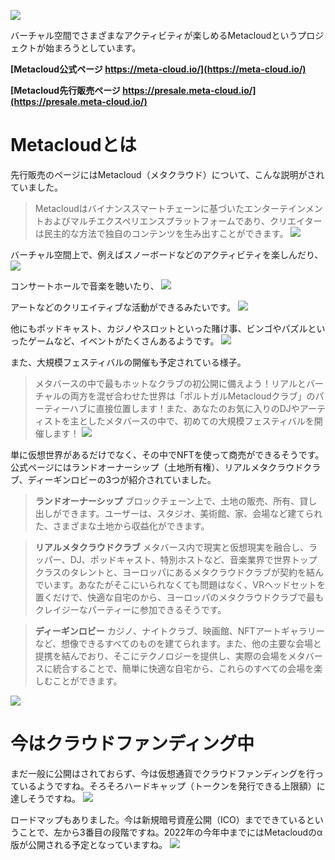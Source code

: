 ![](https://res.cloudinary.com/ideatech/image/upload/v1650574082/2022-04-22_fkoj5c.png)

バーチャル空間でさまざまなアクティビティが楽しめるMetacloudというプロジェクトが始まろうとしています。

**[Metacloud公式ページ  https://meta-cloud.io/](https://meta-cloud.io/)**

**[Metacloud先行販売ページ  https://presale.meta-cloud.io/](https://presale.meta-cloud.io/)**

# Metacloudとは
先行販売のページにはMetacloud（メタクラウド）について、こんな説明がされていました。
> Metacloudはバイナンススマートチェーンに基づいたエンターテインメントおよびマルチエクスペリエンスプラットフォームであり、クリエイターは民主的な方法で独自のコンテンツを生み出すことができます。
![](https://res.cloudinary.com/ideatech/image/upload/v1650579174/2022-04-22_8_o0ndqa.png)

バーチャル空間上で、例えばスノーボードなどのアクティビティを楽しんだり、
![](https://res.cloudinary.com/ideatech/image/upload/v1650580005/2022-04-22_10_x6ttby.png)

コンサートホールで音楽を聴いたり、
![](https://res.cloudinary.com/ideatech/image/upload/v1650580005/2022-04-22_11_xcvs4d.png)

アートなどのクリエイティブな活動ができるみたいです。
![](https://res.cloudinary.com/ideatech/image/upload/v1650580005/2022-04-22_12_xgc1hl.png)

他にもポッドキャスト、カジノやスロットといった賭け事、ビンゴやパズルといったゲームなど、イベントがたくさんあるようです。
![](https://res.cloudinary.com/ideatech/image/upload/v1650574403/2022-04-22_3_n2jc8u.png)

また、大規模フェスティバルの開催も予定されている様子。
> メタバースの中で最もホットなクラブの初公開に備えよう！リアルとバーチャルの両方を混ぜ合わせた世界は「ポルトガルMetacloudクラブ」のパーティーハブに直接位置します！また、あなたのお気に入りのDJやアーティストを主としたメタバースの中で、初めての大規模フェスティバルを開催します！
![](https://res.cloudinary.com/ideatech/image/upload/v1650574324/2022-04-22_2_kpnisx.png)

単に仮想世界があるだけでなく、その中でNFTを使って商売ができるそうです。公式ページにはランドオーナーシップ（土地所有権）、リアルメタクラウドクラブ、ディーギンロビーの3つが紹介されていました。

> **ランドオーナーシップ**  ブロックチェーン上で、土地の販売、所有、貸し出しができます。ユーザーは、スタジオ、美術館、家、会場など建てられた、さまざまな土地から収益化ができます。

> **リアルメタクラウドクラブ**  メタバース内で現実と仮想現実を融合し、ラッパー、DJ、ポッドキャスト、特別ホストなど、音楽業界で世界トップクラスのタレントと、ヨーロッパにあるメタクラウドクラブが契約を結んでいます。あなたがそこにいられなくても問題はなく、VRヘッドセットを置くだけで、快適な自宅のから、ヨーロッパのメタクラウドクラブで最もクレイジーなパーティーに参加できるそうです。

> **ディーギンロビー** カジノ、ナイトクラブ、映画館、NFTアートギャラリーなど、想像できるすべてのものを建てられます。また、他の主要な会場と提携を結んでおり、そこにテクノロジーを提供し、実際の会場をメタバースに統合することで、簡単に快適な自宅から、これらのすべての会場を楽しむことができます。

![](https://res.cloudinary.com/ideatech/image/upload/v1650579175/2022-04-22_9_ah8qa2.png)

# 今はクラウドファンディング中

まだ一般に公開はされておらず、今は仮想通貨でクラウドファンディングを行っているようですね。そろそろハードキャップ（トークンを発行できる上限額）に達しそうですね。
![](https://res.cloudinary.com/ideatech/image/upload/v1650583318/2022-04-22_13_okevz5.png)

ロードマップもありました。今は新規暗号資産公開（ICO）までできているということで、左から3番目の段階ですね。2022年の今年中までにはMetacloudのα版が公開される予定となっていますね。
![](https://res.cloudinary.com/ideatech/image/upload/v1650576035/2022-04-22_7_wl7vqx.png)
